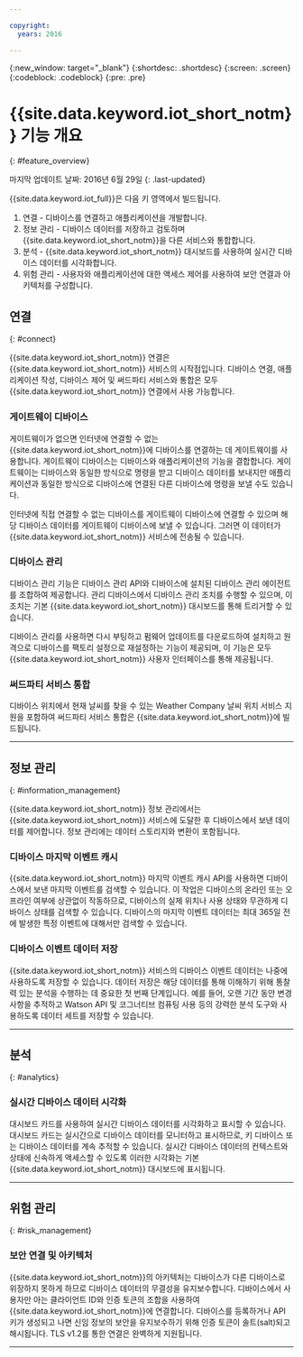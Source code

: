 ```yaml
---

copyright:
  years: 2016

---
```


{:new_window: target="\_blank"}
{:shortdesc: .shortdesc}
{:screen: .screen}
{:codeblock: .codeblock}
{:pre: .pre}

# {{site.data.keyword.iot_short_notm}} 기능 개요
{: #feature_overview}

마지막 업데이트 날짜: 2016년 6월 29일
{: .last-updated}

{{site.data.keyword.iot_full}}은 다음 키 영역에서 빌드됩니다.

  1. 연결 - 디바이스를 연결하고 애플리케이션을 개발합니다.
  2. 정보 관리 - 디바이스 데이터를 저장하고 검토하며 {{site.data.keyword.iot_short_notm}}을 다른 서비스와 통합합니다.
  3. 분석 - {{site.data.keyword.iot_short_notm}} 대시보드를 사용하여 실시간 디바이스 데이터를 시각화합니다.
  4. 위험 관리 - 사용자와 애플리케이션에 대한 액세스 제어를 사용하여 보안 연결과 아키텍처를 구성합니다.

## 연결
{: #connect}

{{site.data.keyword.iot_short_notm}} 연결은 {{site.data.keyword.iot_short_notm}} 서비스의 시작점입니다. 디바이스 연결, 애플리케이션 작성, 디바이스 제어 및 써드파티 서비스와 통합은 모두 {{site.data.keyword.iot_short_notm}} 연결에서 사용 가능합니다.

### 게이트웨이 디바이스

게이트웨이가 없으면 인터넷에 연결할 수 없는 {{site.data.keyword.iot_short_notm}}에 디바이스를 연결하는 데 게이트웨이를 사용합니다. 게이트웨이 디바이스는 디바이스와 애플리케이션의 기능을 결합합니다. 게이트웨이는 디바이스와 동일한 방식으로 명령을 받고 디바이스 데이터를 보내지만 애플리케이션과 동일한 방식으로 디바이스에 연결된 다른 디바이스에 명령을 보낼 수도 있습니다.

인터넷에 직접 연결할 수 없는 디바이스를 게이트웨이 디바이스에 연결할 수 있으며 해당 디바이스 데이터를 게이트웨이 디바이스에 보낼 수 있습니다. 그러면 이 데이터가 {{site.data.keyword.iot_short_notm}} 서비스에 전송될 수 있습니다. 

### 디바이스 관리

디바이스 관리 기능은 디바이스 관리 API와 디바이스에 설치된 디바이스 관리 에이전트를 조합하여 제공합니다. 관리 디바이스에서 디바이스 관리 조치를 수행할 수 있으며, 이 조치는 기본 {{site.data.keyword.iot_short_notm}} 대시보드를 통해 트리거할 수 있습니다. 

디바이스 관리를 사용하면 다시 부팅하고 펌웨어 업데이트를 다운로드하여 설치하고 원격으로 디바이스를 팩토리 설정으로 재설정하는 기능이 제공되며, 이 기능은 모두 {{site.data.keyword.iot_short_notm}} 사용자 인터페이스를 통해 제공됩니다.

### 써드파티 서비스 통합

디바이스 위치에서 현재 날씨를 찾을 수 있는 Weather Company 날씨 위치 서비스 지원을 포함하여 써드파티 서비스 통합은 {{site.data.keyword.iot_short_notm}}에 빌드됩니다.

---

## 정보 관리
{: #information_management}

{{site.data.keyword.iot_short_notm}} 정보 관리에서는 {{site.data.keyword.iot_short_notm}} 서비스에 도달한 후 디바이스에서 보낸 데이터를 제어합니다. 정보 관리에는 데이터 스토리지와 변환이 포함됩니다.

### 디바이스 마지막 이벤트 캐시

{{site.data.keyword.iot_short_notm}} 마지막 이벤트 캐시 API를 사용하면 디바이스에서 보낸 마지막 이벤트를 검색할 수 있습니다. 이 작업은 디바이스의 온라인 또는 오프라인 여부에 상관없이 작동하므로, 디바이스의 실제 위치나 사용 상태와 무관하게 디바이스 상태를 검색할 수 있습니다. 디바이스의 마지막 이벤트 데이터는 최대 365일 전에 발생한 특정 이벤트에 대해서만 검색할 수 있습니다.

### 디바이스 이벤트 데이터 저장

{{site.data.keyword.iot_short_notm}} 서비스의 디바이스 이벤트 데이터는 나중에 사용하도록 저장할 수 있습니다. 데이터 저장은 해당 데이터를 통해 이해하기 위해 통찰력 있는 분석을 수행하는 데 중요한 첫 번째 단계입니다. 예를 들어, 오랜 기간 동안 변경사항을 추적하고 Watson API 및 코그너티브 컴퓨팅 사용 등의 강력한 분석 도구와 사용하도록 데이터 세트를 저장할 수 있습니다.

---

## 분석
{: #analytics}

### 실시간 디바이스 데이터 시각화

대시보드 카드를 사용하여 실시간 디바이스 데이터를 시각화하고 표시할 수 있습니다. 대시보드 카드는 실시간으로 디바이스 데이터를 모니터하고 표시하므로, 키 디바이스 또는 디바이스 데이터를 계속 추적할 수 있습니다. 실시간 디바이스 데이터의 컨텍스트와 상태에 신속하게 액세스할 수 있도록 이러한 시각화는 기본 {{site.data.keyword.iot_short_notm}} 대시보드에 표시됩니다.

---

## 위험 관리
{: #risk_management}

### 보안 연결 및 아키텍처

{{site.data.keyword.iot_short_notm}}의 아키텍처는 디바이스가 다른 디바이스로 위장하지 못하게 하므로 디바이스 데이터의 무결성을 유지보수합니다. 디바이스에서 사용자만 아는 클라이언트 ID와 인증 토큰의 조합을 사용하여 {{site.data.keyword.iot_short_notm}}에 연결합니다. 디바이스를 등록하거나 API 키가 생성되고 나면 신임 정보의 보안을 유지보수하기 위해 인증 토큰이 솔트(salt)되고 해시됩니다. TLS v1.2를 통한 연결은 완벽하게 지원됩니다.

---
